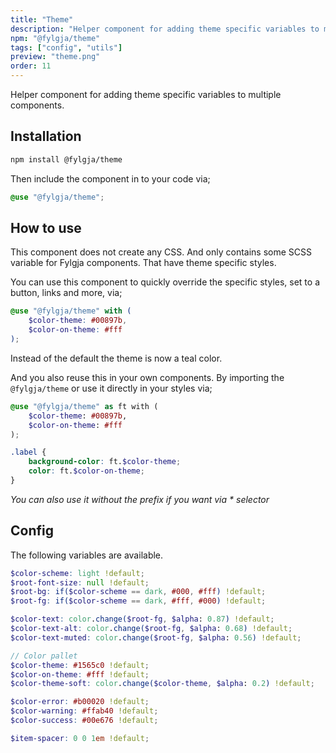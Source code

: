 ```yaml
---
title: "Theme"
description: "Helper component for adding theme specific variables to multiple components."
npm: "@fylgja/theme"
tags: ["config", "utils"]
preview: "theme.png"
order: 11
---
```


Helper component for adding theme specific variables to multiple components.

## Installation

```bash
npm install @fylgja/theme
```

Then include the component in to your code via;

```scss
@use "@fylgja/theme";
```

## How to use

This component does not create any CSS.
And only contains some SCSS variable for Fylgja components.
That have theme specific styles.

You can use this component to quickly override the specific styles,
set to a button, links and more, via;

```scss
@use "@fylgja/theme" with (
    $color-theme: #00897b,
    $color-on-theme: #fff
);
```

Instead of the default the theme is now a teal color.

And you also reuse this in your own components.
By importing the `@fylgja/theme` or use it directly in your styles via;

```scss
@use "@fylgja/theme" as ft with (
    $color-theme: #00897b,
    $color-on-theme: #fff
);

.label {
    background-color: ft.$color-theme;
    color: ft.$color-on-theme;
}
```

_You can also use it without the prefix if you want via * selector_

## Config

The following variables are available.

```scss
$color-scheme: light !default;
$root-font-size: null !default;
$root-bg: if($color-scheme == dark, #000, #fff) !default;
$root-fg: if($color-scheme == dark, #fff, #000) !default;

$color-text: color.change($root-fg, $alpha: 0.87) !default;
$color-text-alt: color.change($root-fg, $alpha: 0.68) !default;
$color-text-muted: color.change($root-fg, $alpha: 0.56) !default;

// Color pallet
$color-theme: #1565c0 !default;
$color-on-theme: #fff !default;
$color-theme-soft: color.change($color-theme, $alpha: 0.2) !default;

$color-error: #b00020 !default;
$color-warning: #ffab40 !default;
$color-success: #00e676 !default;

$item-spacer: 0 0 1em !default;
```
